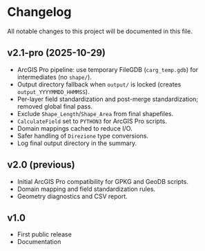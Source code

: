 # Changelog

All notable changes to this project will be documented in this file.

## v2.1-pro (2025-10-29)
- ArcGIS Pro pipeline: use temporary FileGDB (`carg_temp.gdb`) for intermediates (no `shape/`).
- Output directory fallback when `output/` is locked (creates `output_YYYYMMDD_HHMMSS`).
- Per-layer field standardization and post-merge standardization; removed global final pass.
- Exclude `Shape_Length`/`Shape_Area` from final shapefiles.
- `CalculateField` set to `PYTHON3` for ArcGIS Pro scripts.
- Domain mappings cached to reduce I/O.
- Safer handling of `Direzione` type conversions.
- Log final output directory in the summary.

## v2.0 (previous)
- Initial ArcGIS Pro compatibility for GPKG and GeoDB scripts.
- Domain mapping and field standardization rules.
- Geometry diagnostics and CSV report.

## v1.0
- First public release
- Documentation